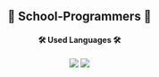 <div align="center">
  
## 🚀 School-Programmers 🚀
#### 🛠 Used Languages 🛠
  <img src="https://img.shields.io/badge/JAVASCRIPT-F7DF1E?style=for-the-badge&logo=javascript&logoColor=black"> <img src="https://img.shields.io/badge/NODE.JS-339933?style=for-the-badge&logo=Node.js&logoColor=black">
</div>
